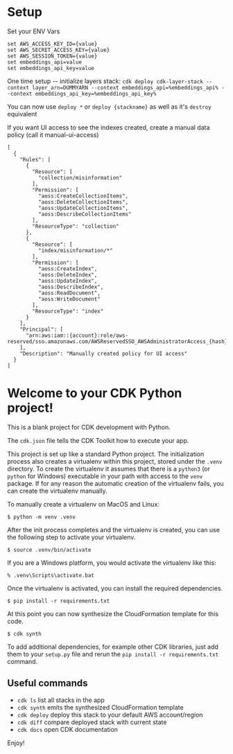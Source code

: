 # Setup

Set your ENV Vars
```
set AWS_ACCESS_KEY_ID={value}
set AWS_SECRET_ACCESS_KEY={value}
set AWS_SESSION_TOKEN={value}
set embeddings_api=value
set embeddings_api_key=value
```

One time setup -- initialize layers stack:
`cdk deploy cdk-layer-stack --context layer_arn=DUMMYARN --context embeddings_api=%embeddings_api% --context embeddings_api_key=%embeddings_api_key%`

You can now use `deploy *` or `deploy {stackname}` as well as it's `destroy` equivalent


If you want UI access to see the indexes created, create a manual data policy (call it manual-ui-access)
```
[
  {
    "Rules": [
      {
        "Resource": [
          "collection/misinformation"
        ],
        "Permission": [
          "aoss:CreateCollectionItems",
          "aoss:DeleteCollectionItems",
          "aoss:UpdateCollectionItems",
          "aoss:DescribeCollectionItems"
        ],
        "ResourceType": "collection"
      },
      {
        "Resource": [
          "index/misinformation/*"
        ],
        "Permission": [
          "aoss:CreateIndex",
          "aoss:DeleteIndex",
          "aoss:UpdateIndex",
          "aoss:DescribeIndex",
          "aoss:ReadDocument",
          "aoss:WriteDocument"
        ],
        "ResourceType": "index"
      }
    ],
    "Principal": [
      "arn:aws:iam::{account}:role/aws-reserved/sso.amazonaws.com/AWSReservedSSO_AWSAdministratorAccess_{hash}"
    ],
    "Description": "Manually created policy for UI access"
  }
]
```


# Welcome to your CDK Python project!

This is a blank project for CDK development with Python.

The `cdk.json` file tells the CDK Toolkit how to execute your app.

This project is set up like a standard Python project.  The initialization
process also creates a virtualenv within this project, stored under the `.venv`
directory.  To create the virtualenv it assumes that there is a `python3`
(or `python` for Windows) executable in your path with access to the `venv`
package. If for any reason the automatic creation of the virtualenv fails,
you can create the virtualenv manually.

To manually create a virtualenv on MacOS and Linux:

```
$ python -m venv .venv
```

After the init process completes and the virtualenv is created, you can use the following
step to activate your virtualenv.

```
$ source .venv/bin/activate
```

If you are a Windows platform, you would activate the virtualenv like this:

```
% .venv\Scripts\activate.bat
```

Once the virtualenv is activated, you can install the required dependencies.

```
$ pip install -r requirements.txt
```

At this point you can now synthesize the CloudFormation template for this code.

```
$ cdk synth
```

To add additional dependencies, for example other CDK libraries, just add
them to your `setup.py` file and rerun the `pip install -r requirements.txt`
command.

## Useful commands

 * `cdk ls`          list all stacks in the app
 * `cdk synth`       emits the synthesized CloudFormation template
 * `cdk deploy`      deploy this stack to your default AWS account/region
 * `cdk diff`        compare deployed stack with current state
 * `cdk docs`        open CDK documentation

Enjoy!
